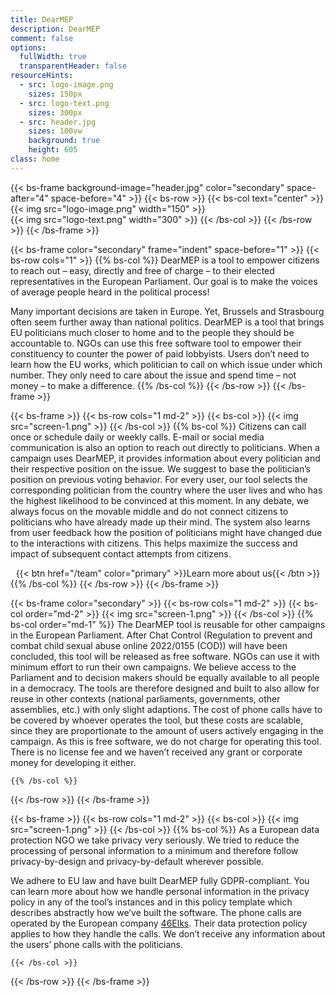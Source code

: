 ```yaml
---
title: DearMEP
description: DearMEP
comment: false
options:
  fullWidth: true
  transparentHeader: false
resourceHints:
  - src: logo-image.png
    sizes: 150px
  - src: logo-text.png
    sizes: 300px
  - src: header.jpg
    sizes: 100vw
    background: true
    height: 605
class: home
---
```

{{< bs-frame background-image="header.jpg" color="secondary" space-after="4" space-before="4" >}}
  {{< bs-row >}}
    {{< bs-col text="center" >}}
      {{< img src="logo-image.png" width="150" >}}<br />
      {{< img src="logo-text.png" width="300" >}}
    {{< /bs-col >}}
  {{< /bs-row >}}
{{< /bs-frame >}}

{{< bs-frame color="secondary" frame="indent" space-before="1" >}}
  {{< bs-row cols="1" >}}
    {{% bs-col %}}
DearMEP is a tool to empower citizens to reach out – easy, directly and free of charge – to their elected representatives in the European Parliament. Our goal is to make the voices of average people heard in the political process!

Many important decisions are taken in Europe. Yet, Brussels and Strasbourg often seem further away than national politics. DearMEP is a tool that brings EU politicians much closer to home and to the people they should be accountable to. NGOs can use this free software tool to empower their constituency to counter the power of paid lobbyists. Users don’t need to learn how the EU works, which politician to call on which issue under which number. They only need to care about the issue and spend time – not money – to make a difference.
    {{% /bs-col %}}
  {{< /bs-row >}}
{{< /bs-frame >}}

{{< bs-frame >}}
  {{< bs-row cols="1 md-2" >}}
    {{< bs-col >}}
      {{< img src="screen-1.png" >}}
    {{< /bs-col >}}
    {{% bs-col %}}
Citizens can call once or schedule daily or weekly calls. E-mail or social media communication is also an option to reach out directly to politicians. When a campaign uses DearMEP, it provides information about every politician and their respective position on the issue. We suggest to base the politician’s position on previous voting behavior. For every user, our tool selects the corresponding politician from the country where the user lives and who has the highest likelihood to be convinced at this moment. In any debate, we always focus on the movable middle and do not connect citizens to politicians who have already made up their mind. The system also learns from user feedback how the position of politicians might have changed due to the interactions with citizens. This helps maximize the success and impact of subsequent contact attempts from citizens.

<div align="center">{{< btn href="/team" color="primary" >}}Learn more about us{{< /btn >}}</div>
    {{% /bs-col %}}
  {{< /bs-row >}}
{{< /bs-frame >}}

{{< bs-frame color="secondary" >}}
  {{< bs-row cols="1 md-2" >}}
    {{< bs-col order="md-2" >}}
      {{< img src="screen-1.png" >}}
    {{< /bs-col >}}
    {{% bs-col order="md-1" %}}
The DearMEP tool is reusable for other campaigns in the European Parliament. After Chat Control (Regulation to prevent and combat child sexual abuse online 2022/0155 (COD)) will have been concluded, this tool will be released as free software. NGOs can use it with minimum effort to run their own campaigns. We believe access to the Parliament and to decision makers should be equally available to all people in a democracy. The tools are therefore designed and built to also allow for reuse in other contexts (national parliaments, governments, other assemblies, etc.) with only slight adaptions. The cost of phone calls have to be covered by whoever operates the tool, but these costs are scalable, since they are proportionate to the amount of users actively engaging in the campaign. As this is free software, we do not charge for operating this tool. There is no license fee and we haven’t received any grant or corporate money for developing it either.

<!-- <div align="center">{{< btn href="/imprint" color="primary" >}}You can use this tool now for stopping the EU from scanning your private messages{{< /btn >}}</div> -->
    {{% /bs-col %}}
  {{< /bs-row >}}
{{< /bs-frame >}}

{{< bs-frame >}}
  {{< bs-row cols="1 md-2" >}}
    {{< bs-col >}}
      {{< img src="screen-1.png" >}}
    {{< /bs-col >}}
    {{% bs-col %}}
As a European data protection NGO we take privacy very seriously. We tried to reduce the processing of personal information to a minimum and therefore follow privacy-by-design and privacy-by-default wherever possible.

We adhere to EU law and have built DearMEP fully GDPR-compliant. You can learn more about how we handle personal information in the privacy policy in any of the tool’s instances and in this policy template which describes abstractly how we’ve built the software<link to privacy policy>. The phone calls are operated by the European company [46Elks](https://46elks.com/). Their data protection policy applies to how they handle the calls. We don’t receive any information about the users’ phone calls with the politicians.

<!-- <div align="center">{{< btn href="/privacy" color="primary" >}}Privacy Policy{{< /btn >}}</div> -->
    {{< /bs-col >}}
  {{< /bs-row >}}
{{< /bs-frame >}}
